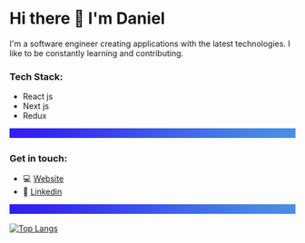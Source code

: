 # Hi there 👋 I'm Daniel

I'm a software engineer creating applications with the latest technologies. I like to be constantly learning and contributing.

### Tech Stack:
- React js
- Next js
- Redux

 ![separator](./separator.png)

### Get in touch:
- 💻 [Website](https://www.darudev.com/portfolio)
- 💼 [Linkedin](https://www.linkedin.com/in/daniel-mendoza-developer)

 ![separator](./separator.png)

[![Top Langs](https://github-readme-stats.vercel.app/api/top-langs/?username=danieruone&exclude_repo=jumper-fox,jobs-api,&layout=compact)](https://github.com/danieruone/github-readme-stats)
